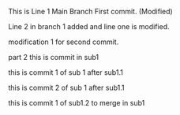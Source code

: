 This is Line 1 Main Branch First commit. (Modified)

Line 2 in branch 1 added and line one is modified.

modification 1 for second commit.


part 2
this is commit in sub1

this is commit 1 of sub 1 after sub1.1

this is commit 2 of sub 1 after sub1.1

this is commit 1 of sub1.2 to merge in sub1